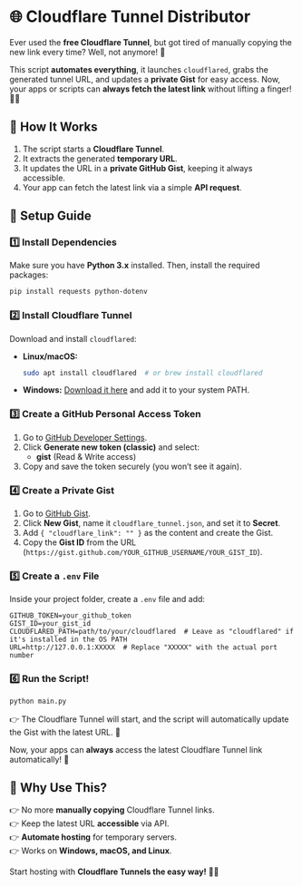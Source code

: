 # **🌐 Cloudflare Tunnel Distributor**

Ever used the **free Cloudflare Tunnel**, but got tired of manually copying the new link every time? Well, not anymore! 🎉

This script **automates everything**, it launches `cloudflared`, grabs the generated tunnel URL, and updates a **private Gist** for easy access. Now, your apps or scripts can **always fetch the latest link** without lifting a finger! 🤖✨

## **🚀 How It Works**

1.  The script starts a **Cloudflare Tunnel**.
2.  It extracts the generated **temporary URL**.
3.  It updates the URL in a **private GitHub Gist**, keeping it always accessible.
4.  Your app can fetch the latest link via a simple **API request**.

## **🔧 Setup Guide**

### **1️⃣ Install Dependencies**

Make sure you have **Python 3.x** installed. Then, install the required packages:

```bash
pip install requests python-dotenv
```

### **2️⃣ Install Cloudflare Tunnel**

Download and install `cloudflared`:

-   **Linux/macOS:**
    
    ```bash
    sudo apt install cloudflared  # or brew install cloudflared
    ```
    
-   **Windows:** [Download it here](https://developers.cloudflare.com/cloudflare-one/connections/connect-apps/install-and-setup/installation/) and add it to your system PATH.

### **3️⃣ Create a GitHub Personal Access Token**

1.  Go to [GitHub Developer Settings](https://github.com/settings/tokens).
2.  Click **Generate new token (classic)** and select:
    -   **gist** (Read & Write access)
3.  Copy and save the token securely (you won’t see it again).

### **4️⃣ Create a Private Gist**

1.  Go to [GitHub Gist](https://gist.github.com/).
2.  Click **New Gist**, name it `cloudflare_tunnel.json`, and set it to **Secret**.
3.  Add `{ "cloudflare_link": "" }` as the content and create the Gist.
4.  Copy the **Gist ID** from the URL (`https://gist.github.com/YOUR_GITHUB_USERNAME/YOUR_GIST_ID`).

### **5️⃣ Create a `.env` File**

Inside your project folder, create a `.env` file and add:

```
GITHUB_TOKEN=your_github_token
GIST_ID=your_gist_id
CLOUDFLARED_PATH=path/to/your/cloudflared  # Leave as "cloudflared" if it's installed in the OS PATH
URL=http://127.0.0.1:XXXXX  # Replace "XXXXX" with the actual port number
```

### **6️⃣ Run the Script!**

```bash
python main.py

```

👉 The Cloudflare Tunnel will start, and the script will automatically update the Gist with the latest URL. 🎉

Now, your apps can **always** access the latest Cloudflare Tunnel link automatically! 🚀

## **🎯 Why Use This?**

👉 No more **manually copying** Cloudflare Tunnel links.  
👉 Keep the latest URL **accessible** via API.  
👉 **Automate hosting** for temporary servers.  
👉 Works on **Windows, macOS, and Linux**.

Start hosting with **Cloudflare Tunnels the easy way!** 🎉🚀
